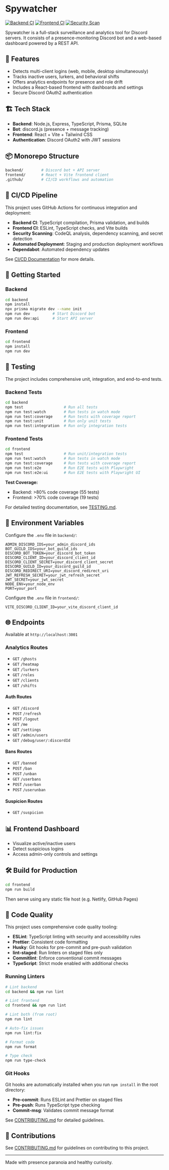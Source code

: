 # Spywatcher

[![Backend CI](https://github.com/subculture-collective/discord-spywatcher/actions/workflows/backend-ci.yml/badge.svg)](https://github.com/subculture-collective/discord-spywatcher/actions/workflows/backend-ci.yml)
[![Frontend CI](https://github.com/subculture-collective/discord-spywatcher/actions/workflows/frontend-ci.yml/badge.svg)](https://github.com/subculture-collective/discord-spywatcher/actions/workflows/frontend-ci.yml)
[![Security Scan](https://github.com/subculture-collective/discord-spywatcher/actions/workflows/security.yml/badge.svg)](https://github.com/subculture-collective/discord-spywatcher/actions/workflows/security.yml)

Spywatcher is a full-stack surveillance and analytics tool for Discord servers. It consists of a presence-monitoring Discord bot and a web-based dashboard powered by a REST API.

## 🧩 Features

- Detects multi-client logins (web, mobile, desktop simultaneously)
- Tracks inactive users, lurkers, and behavioral shifts
- Offers analytics endpoints for presence and role drift
- Includes a React-based frontend with dashboards and settings
- Secure Discord OAuth2 authentication

## 🏗️ Tech Stack

- **Backend**: Node.js, Express, TypeScript, Prisma, SQLite
- **Bot**: discord.js (presence + message tracking)
- **Frontend**: React + Vite + Tailwind CSS
- **Authentication**: Discord OAuth2 with JWT sessions

## 📦 Monorepo Structure

```bash
backend/        # Discord bot + API server
frontend/       # React + Vite frontend client
.github/        # CI/CD workflows and automation
```

## 🔄 CI/CD Pipeline

This project uses GitHub Actions for continuous integration and deployment:

- **Backend CI**: TypeScript compilation, Prisma validation, and builds
- **Frontend CI**: ESLint, TypeScript checks, and Vite builds
- **Security Scanning**: CodeQL analysis, dependency scanning, and secret detection
- **Automated Deployment**: Staging and production deployment workflows
- **Dependabot**: Automated dependency updates

See [CI/CD Documentation](.github/CI_CD_DOCUMENTATION.md) for more details.

## 🚀 Getting Started

### Backend

```bash
cd backend
npm install
npx prisma migrate dev --name init
npm run dev          # Start Discord bot
npm run dev:api      # Start API server
```

### Frontend

```bash
cd frontend
npm install
npm run dev
```

## 🧪 Testing

The project includes comprehensive unit, integration, and end-to-end tests.

### Backend Tests

```bash
cd backend
npm test                  # Run all tests
npm run test:watch        # Run tests in watch mode
npm run test:coverage     # Run tests with coverage report
npm run test:unit         # Run only unit tests
npm run test:integration  # Run only integration tests
```

### Frontend Tests

```bash
cd frontend
npm test                  # Run unit/integration tests
npm run test:watch        # Run tests in watch mode
npm run test:coverage     # Run tests with coverage report
npm run test:e2e          # Run E2E tests with Playwright
npm run test:e2e:ui       # Run E2E tests with Playwright UI
```

**Test Coverage:**

- Backend: >80% code coverage (55 tests)
- Frontend: >70% code coverage (19 tests)

For detailed testing documentation, see [TESTING.md](./TESTING.md).

## 🔐 Environment Variables

Configure the `.env` file in `backend/`:

```env
ADMIN_DISCORD_IDS=your_admin_discord_ids
BOT_GUILD_IDS=your_bot_guild_ids
DISCORD_BOT_TOKEN=your_discord_bot_token
DISCORD_CLIENT_ID=your_discord_client_id
DISCORD_CLIENT_SECRET=your_discord_client_secret
DISCORD_GUILD_ID=your_discord_guild_id
DISCORD_REDIRECT_URI=your_discord_redirect_uri
JWT_REFRESH_SECRET=your_jwt_refresh_secret
JWT_SECRET=your_jwt_secret
NODE_ENV=your_node_env
PORT=your_port
```

Configure the `.env` file in `frontend/`:

```env
VITE_DISCORD_CLIENT_ID=your_vite_discord_client_id
```

## 🌐 Endpoints

Available at `http://localhost:3001`

### Analytics Routes

- `GET` `/ghosts`
- `GET` `/heatmap`
- `GET` `/lurkers`
- `GET` `/roles`
- `GET` `/clients`
- `GET` `/shifts`

#### Auth Routes

- `GET` `/discord`
- `POST` `/refresh`
- `POST` `/logout`
- `GET` `/me`
- `GET` `/settings`
- `GET` `/admin/users`
- `GET` `/debug/user/:discordId`

#### Bans Routes

- `GET` `/banned`
- `POST` `/ban`
- `POST` `/unban`
- `GET` `/userbans`
- `POST` `/userban`
- `POST` `/userunban`

#### Suspicion Routes

- `GET` `/suspicion`

## 📊 Frontend Dashboard

- Visualize active/inactive users
- Detect suspicious logins
- Access admin-only controls and settings

## 🛠️ Build for Production

```bash
cd frontend
npm run build
```

Then serve using any static file host (e.g. Netlify, GitHub Pages)

## 🎨 Code Quality

This project uses comprehensive code quality tooling:

- **ESLint**: TypeScript linting with security and accessibility rules
- **Prettier**: Consistent code formatting
- **Husky**: Git hooks for pre-commit and pre-push validation
- **lint-staged**: Run linters on staged files only
- **Commitlint**: Enforce conventional commit messages
- **TypeScript**: Strict mode enabled with additional checks

### Running Linters

```bash
# Lint backend
cd backend && npm run lint

# Lint frontend
cd frontend && npm run lint

# Lint both (from root)
npm run lint

# Auto-fix issues
npm run lint:fix

# Format code
npm run format

# Type check
npm run type-check
```

### Git Hooks

Git hooks are automatically installed when you run `npm install` in the root directory:

- **Pre-commit**: Runs ESLint and Prettier on staged files
- **Pre-push**: Runs TypeScript type checking
- **Commit-msg**: Validates commit message format

See [CONTRIBUTING.md](./CONTRIBUTING.md) for detailed guidelines.

## 👥 Contributions

See [CONTRIBUTING.md](./CONTRIBUTING.md) for guidelines on contributing to this project.

---

Made with presence paranoia and healthy curiosity.
